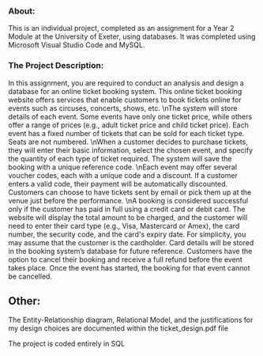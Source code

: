### About:
This is an individual project, completed as an assignment for a Year 2 Module at the University of Exeter, using databases. It was completed using Microsoft Visual Studio Code and MySQL.

### The Project Description:
In this assignment, you are required to conduct an analysis and design a database for an online ticket booking system. This online ticket booking website offers services that enable customers to book tickets online for events such as circuses, concerts, shows, etc.
\nThe system will store details of each event. Some events have only one ticket price, while others offer a range of prices (e.g., adult ticket price and child ticket price). Each event has a fixed number of tickets that can be sold for each ticket type. Seats are not numbered.
\nWhen a customer decides to purchase tickets, they will enter their basic information, select the chosen event, and specify the quantity of each type of ticket required. The system will save the booking with a unique reference code.
\nEach event may offer several voucher codes, each with a unique code and a discount. If a customer enters a valid code, their payment will be automatically discounted. Customers can choose to have tickets sent by email or pick them up at the venue just before the performance.
\nA booking is considered successful only if the customer has paid in full using a credit card or debit card. The website will display the total amount to be charged, and the customer will need to enter their card type (e.g., Visa, Mastercard or Amex), the card number, the security code, and the card's expiry date. For simplicity, you may assume that the customer is the cardholder. Card details will be stored in the booking system’s database for future reference.
Customers have the option to cancel their booking and receive a full refund before the event takes place. Once the event has started, the booking for that event cannot be cancelled.

## Other:
The Entity-Relationship diagram, Relational Model, and the justifications for my design choices are documented within the ticket_design.pdf file

The project is coded entirely in SQL
